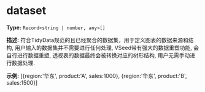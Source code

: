 # dataset

**Type:** `Record<string | number, any>[]`

**描述:**
符合TidyData规范的且已经聚合的数据集，用于定义图表的数据来源和结构, 用户输入的数据集并不需要进行任何处理, VSeed带有强大的数据重塑功能, 会自行进行数据重塑, 透视表的数据最终会被转换对应的树形结构, 用户无需手动进行数据处理.

**示例:**
[{region:'华东', product:'A', sales:1000}, {region:'华东', product:'B', sales:1500}]

